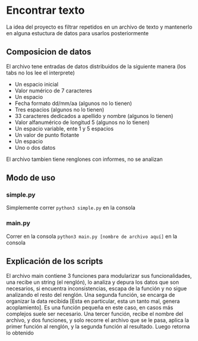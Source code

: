 # Encontrar texto
La idea del proyecto es filtrar repetidos en un archivo de texto y mantenerlo en alguna estuctura de datos para usarlos posteriormente

## Composicion de datos
El archivo tene entradas de datos distribuidos de la siguiente manera (los tabs no los lee el interprete)
- Un espacio inicial
- Valor numérico de 7 caracteres
- Un espacio
- Fecha formato dd/mm/aa (algunos no lo tienen)
- Tres espacios (algunos no lo tienen)
- 33 caracteres dedicados a apellido y nombre (algunos lo tienen)
- Valor alfanumérico de longitud 5 (algunos no lo tienen)
- Un espacio variable, ente 1 y 5 espacios
- Un valor de punto flotante
- Un espacio
- Uno o dos datos

El archivo tambien tiene renglones con informes, no se analizan

## Modo de uso
### simple.py
Simplemente correr `python3 simple.py` en la consola
### main.py
Correr en la consola `python3 main.py [nombre de archivo aquí]` en la consola

## Explicación de los scripts
El archivo main contiene 3 funciones para modularizar sus funcionalidades, una recibe un string (el renglón), lo analiza y depura los datos que son necesarios, si encuentra inconsistencias, escapa de la función y no sigue analizando el resto del renglón.
Una segunda función, se encarga de organizar la data recibida [Esta en particular, esta un tanto mal, genera acoplamiento]. Es una función pequeña en este caso, en casos más complejos suele ser necesario.
Una tercer función, recibe el nombre del archivo, y dos funciones, y solo recorre el archivo que se le pasa, aplica la primer función al renglón, y la segunda función al resultado. Luego retorna lo obtenido
